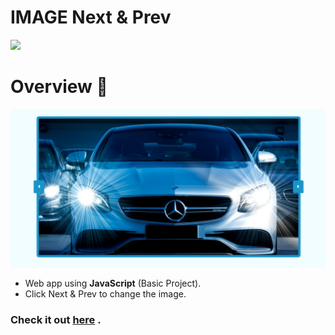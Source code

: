 # IMAGE Next & Prev

<img src = "https://forthebadge.com/images/badges/made-with-javascript.svg">

# Overview 👀

<!-- ![web app](./img/home.png) -->

![web app](./img/home.png)

-   Web app using **JavaScript** (Basic Project).
-   Click Next & Prev to change the image.

### Check it out [here](https://surajitpore0.github.io/image-next-prev-js/) .
